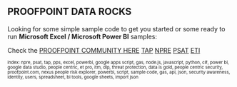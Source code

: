 ## PROOFPOINT DATA ROCKS

Looking for some simple sample code to get you started or some ready to run **Microsoft Excel / Microsoft Power BI** samples:

Check the [PROOFPOINT COMMUNITY HERE](https://github.com/pfptcommunity/pfptcommunity/blob/main/README.md)
[TAP](https://github.com/pfptcommunity/pfptcommunity/blob/main/README.md#spreadsheet-or-bi-tools-consuming-tap-api-data)
[NPRE](https://github.com/pfptcommunity/pfptcommunity/blob/main/README.md#spreadsheet-or-bi-tools-consuming-npre-peoplerisk-data)
[PSAT](https://github.com/pfptcommunity/pfptcommunity/blob/main/README.md#PSAT-API)
[ETI](https://github.com/pfptcommunity/pfptcommunity/blob/main/README.md#ETI-API)

<sup><sub>index: npre, psat, tap, pps, excel, powerbi, google apps script, gas, node.js, javascript, python, c#, power bi, google data studio, people centric, et pro, itm, dlp, threat protection, data is gold, people centric security, proofpoint.com, nexus people risk explorer, powerbi, script, sample code, gas, api, json, security awareness, identity, users, spreadsheet, bi tools, google sheets, import json
</sub></sup>
